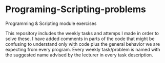 # Programing-Scripting-problems
Programming &amp; Scripting module exercises

This repository includes the weekly tasks and attemps I made in order to solve these. 
I have added comments in parts of the code that might be confusing to understand only with code plus the general behavior we are expecting
from every program. 
Every weekly task/problem is named with the suggested name advised by the lecturer in every task description. 

